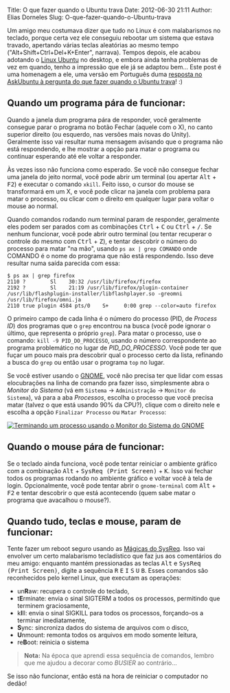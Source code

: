 Title: O que fazer quando o Ubuntu trava
Date: 2012-06-30 21:11
Author: Elias Dorneles
Slug: O-que-fazer-quando-o-Ubuntu-trava

Um amigo meu costumava dizer que tudo no Linux é com malabarismos no
teclado, porque certa vez ele conseguiu rebootar um sistema que estava
travado, apertando várias teclas aleatórias ao mesmo tempo
("Alt+Shift+Ctrl+Del+K+Enter", narrava). Tempos depois, ele acabou
adotando o [Linux Ubuntu](http://www.ubuntu.com) no desktop, e embora
ainda tenha problemas de vez em quando, tenho a impressão que ele já se
adaptou bem... Este post é uma homenagem a ele, uma versão em Português
duma [resposta no AskUbuntu à pergunta do que fazer quando o Ubuntu
trava](http://askubuntu.com/questions/4408/what-should-i-do-when-ubuntu-freezes "AskUbuntu - What should I do when Ubuntu freezes")!
:)

Quando um programa pára de funcionar:
-------------------------------------

Quando a janela dum programa pára de responder, você geralmente consegue
parar o programa no botão Fechar (aquele com o X), no canto superior
direito (ou esquerdo, nas versões mais novas do Unity). Geralmente isso
vai resultar numa mensagem avisando que o programa não está respondendo,
e lhe mostrar a opção para matar o programa ou continuar esperando até
ele voltar a responder.

Às vezes isso não funciona como esperado. Se você não consegue fechar
uma janela do jeito normal, você pode abrir um terminal (ou apertar
<kbd>Alt</kbd> + <kbd>F2</kbd>) e executar o comando `xkill`. Feito
isso, o cursor do mouse se transformará em um X, e você pode clicar na
janela com problema para matar o processo, ou clicar com o direito em
qualquer lugar para voltar o mouse ao normal.

Quando comandos rodando num terminal param de responder, geralmente eles
podem ser parados com as combinações <kbd>Ctrl</kbd> + <kbd>C</kbd> ou
<kbd>Ctrl</kbd> + <kbd>/</kbd>. Se nenhum funcionar, você pode abrir
outro terminal (ou tentar recuperar o controle do mesmo com
<kbd>Ctrl</kbd> + <kbd>Z</kbd>), e tentar descobrir o número do processo
para matar "na mão", usando `ps ax | grep COMANDO` onde COMANDO é o nome
do programa que não está respondendo. Isso deve resultar numa saída
parecida com essa:  

    $ ps ax | grep firefox
    2110 ?        Sl    30:32 /usr/lib/firefox/firefox
    2192 ?        Sl    21:19 /usr/lib/firefox/plugin-container /usr/lib/flashplugin-installer/libflashplayer.so -greomni /usr/lib/firefox/omni.ja
    2110 true plugin 4584 pts/0    S+     0:00 grep --color=auto firefox

O primeiro campo de cada linha é o número do processo (PID, de *Process
ID*) dos programas que o `grep` encontrou na busca (você pode ignorar o
último, que representa o próprio `grep`). Para matar o processo, use o
comando: `kill -9 PID_DO_PROCESSO`, usando o número correspondente ao
programa problemático no lugar de *PID\_DO\_PROCESSO*. Você pode ter que
fuçar um pouco mais pra descobrir qual o processo certo da lista,
refinando a busca do `grep` ou então usar o programa `top` no lugar.

Se você estiver usando o [GNOME](http://www.gnome.org), você não precisa
ter que lidar com essas elocubrações na linha de comando pra fazer isso,
simplesmente abra o *Monitor do Sistema* (vá em `Sistema` →
`Administração` → `Monitor do Sistema`), vá para a aba *Processos*,
escolha o processo que você precisa matar (talvez o que está usando 90%
da CPU?), clique com o direito nele e escolha a opção
`Finalizar Processo` ou `Matar Processo`:

[![Terminando um processo usando o Monitor do Sistema do
GNOME](http://eljunior.files.wordpress.com/2012/06/matar_processo.png "GNOME - Monitor do Sistema")](http://eljunior.files.wordpress.com/2012/06/matar_processo.png)

Quando o mouse pára de funcionar:
---------------------------------

Se o teclado ainda funciona, você pode tentar reiniciar o ambiente
gráfico com a combinação <kbd>Alt</kbd> + <kbd>SysReq (Print
Screen)</kbd> + <kbd>K</kbd>. Isso vai fechar todos os programas rodando
no ambiente gráfico e voltar você à tela de login. Opcionalmente, você
pode tentar abrir o `gnome-terminal` com <kbd>Alt</kbd> + <kbd>F2</kbd>
e tentar descobrir o que está acontecendo (quem sabe matar o programa
que avacalhou o mouse?).

Quando tudo, teclas e mouse, param de funcionar:
------------------------------------------------

Tente fazer um reboot seguro usando as [Mágicas do
SysReq](http://jvflima.wordpress.com/2007/01/09/magicas-do-sysreq/ "Mágicas do SysReq").
Isso vai envolver um certo malabarismo tecladístico que faz jus aos
comentários do meu amigo: enquanto mantém pressionadas as teclas
<kbd>Alt</kbd> e <kbd>SysReq (Print Screen)</kbd>, digite a sequência
<kbd>R</kbd> <kbd>E</kbd> <kbd>I</kbd> <kbd>S</kbd> <kbd>U</kbd>
<kbd>B</kbd>. Esses comandos são reconhecidos pelo kernel Linux, que
executam as operações:

- un**R**aw:      recupera o controle do teclado,
- t**E**rminate:  envia o sinal SIGTERM a todos os processos, permitindo que terminem graciosamente,
- k**I**ll:      envia o sinal SIGKILL para todos os processos, forçando-os a terminar imediatamente,
- **S**ync:     sincroniza dados do sistema de arquivos com o disco,
- **U**nmount:  remonta todos os arquivos em modo somente leitura,
- re**B**oot:    reinicia o sistema

> **Nota:** Na época que aprendi essa sequência de comandos, lembro que me ajudou a decorar como *BUSIER* ao contrário...

Se isso não funcionar, então está na hora de reiniciar o computador no dedão!
